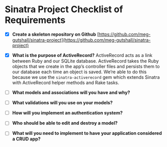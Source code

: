 # Sinatra Project Checklist of Requirements

- [x] **Create a skeleton repository on Github**
[https://github.com/meg-gutshall/sinatra-project](https://github.com/meg-gutshall/sinatra-project)

- [x] **What is the purpose of ActiveRecord?**
ActiveRecord acts as a link between Ruby and our SQLite database. ActiveRecord takes the Ruby objects that we create in the app’s controller files and persists them to our database each time an object is saved. We’re able to do this because we use the `sinatra-activerecord` gem which extends Sinatra with ActiveRecord helper methods and Rake tasks.

- [ ] **What models and associations will you have and why?**

- [ ] **What validations will you use on your models?**

- [ ] **How will you implement an authentication system?**

- [ ] **Who should be able to edit and destroy a model?**

- [ ] **What will you need to implement to have your application considered a CRUD app?**
